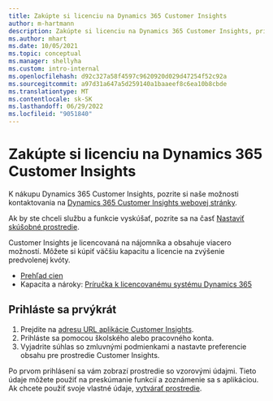 ```yaml
---
title: Zakúpte si licenciu na Dynamics 365 Customer Insights
author: m-hartmann
description: Zakúpte si licenciu na Dynamics 365 Customer Insights, prihláste sa a zoznámte sa s aplikáciou.
ms.author: mhart
ms.date: 10/05/2021
ms.topic: conceptual
ms.manager: shellyha
ms.custom: intro-internal
ms.openlocfilehash: d92c327a58f4597c9620920d029d47254f52c92a
ms.sourcegitcommit: a97d31a647a5d259140a1baaeef8c6ea10b8cbde
ms.translationtype: MT
ms.contentlocale: sk-SK
ms.lasthandoff: 06/29/2022
ms.locfileid: "9051840"
---
```

# <a name="purchase-a-license-of-dynamics-365-customer-insights"></a>Zakúpte si licenciu na Dynamics 365 Customer Insights

K nákupu Dynamics 365 Customer Insights, pozrite si naše možnosti kontaktovania na [Dynamics 365 Customer Insights webovej stránky](https://dynamics.microsoft.com/ai/customer-insights/).

Ak by ste chceli službu a funkcie vyskúšať, pozrite sa na časť [Nastaviť skúšobné prostredie](trial-signup.md).

Customer Insights je licencovaná na nájomníka a obsahuje viacero možností. Môžete si kúpiť väčšiu kapacitu a licencie na zvýšenie predvolenej kvóty.
- [Prehľad cien](https://dynamics.microsoft.com/ai/customer-insights/pricing/)
- Kapacita a nároky: [Príručka k licencovanému systému Dynamics 365](https://go.microsoft.com/fwlink/?LinkId=866544)

## <a name="sign-in-for-the-first-time"></a>Prihláste sa prvýkrát

1. Prejdite na [adresu URL aplikácie Customer Insights](https://home.ci.ai.dynamics.com).
1. Prihláste sa pomocou školského alebo pracovného konta.
1. Vyjadrite súhlas so zmluvnými podmienkami a nastavte preferencie obsahu pre prostredie Customer Insights.

Po prvom prihlásení sa vám zobrazí prostredie so vzorovými údajmi. Tieto údaje môžete použiť na preskúmanie funkcií a zoznámenie sa s aplikáciou. Ak chcete použiť svoje vlastné údaje, [vytvárať prostredie](create-environment.md).
